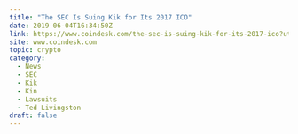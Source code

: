 ```yaml
---
title: "The SEC Is Suing Kik for Its 2017 ICO"
date: 2019-06-04T16:34:50Z
link: https://www.coindesk.com/the-sec-is-suing-kik-for-its-2017-ico?utm_medium=RSS&utm_source=hune
site: www.coindesk.com
topic: crypto
category:
  - News
  - SEC
  - Kik
  - Kin
  - Lawsuits
  - Ted Livingston
draft: false
---
```

